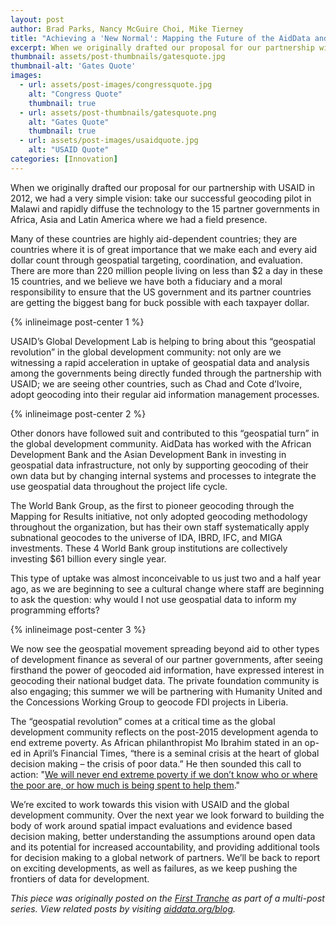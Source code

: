 ```yaml
---
layout: post
author: Brad Parks, Nancy McGuire Choi, Mike Tierney
title: "Achieving a 'New Normal': Mapping the Future of the AidData and U.S. Global Development Lab Partnership"
excerpt: When we originally drafted our proposal for our partnership with USAID in 2012, we had a very simple vision...
thumbnail: assets/post-thumbnails/gatesquote.jpg
thumbnail-alt: 'Gates Quote'
images:
  - url: assets/post-images/congressquote.jpg
    alt: "Congress Quote"
    thumbnail: true
  - url: assets/post-thumbnails/gatesquote.png
    alt: "Gates Quote"
    thumbnail: true
  - url: assets/post-images/usaidquote.jpg
    alt: "USAID Quote"
categories: [Innovation]
---
```


When we originally drafted our proposal for our partnership with USAID in 2012, we had a very simple vision: take our successful geocoding pilot in Malawi and rapidly diffuse the technology to the 15 partner governments in Africa, Asia and Latin America where we had a field presence.

Many of these countries are highly aid-dependent countries; they are countries where it is of great importance that we make each and every aid dollar count through geospatial targeting, coordination, and evaluation. There are more than 220 million people living on less than $2 a day in these 15 countries, and we believe we have both a fiduciary and a moral responsibility to ensure that the US government and its partner countries are getting the biggest bang for buck possible with each taxpayer dollar.  

{% inlineimage post-center 1 %}

USAID’s Global Development Lab is helping to bring about this “geospatial revolution” in the global development community: not only are we witnessing a rapid acceleration in uptake of geospatial data and analysis among the governments being directly funded through the partnership with USAID; we are seeing other countries, such as Chad and Cote d’Ivoire, adopt geocoding into their regular aid information management processes.

{% inlineimage post-center 2 %}

Other donors have followed suit and contributed to this “geospatial turn” in the global development community. AidData has worked with the African Development Bank and the Asian Development Bank in investing in geospatial data infrastructure, not only by supporting geocoding of their own data but by changing internal systems and processes to integrate the use geospatial data throughout the project life cycle.

The World Bank Group, as the first to pioneer geocoding through the Mapping for Results initiative, not only adopted geocoding methodology throughout the organization, but has their own staff systematically apply subnational geocodes to the universe of IDA, IBRD, IFC, and MIGA investments. These 4 World Bank group institutions are collectively investing $61 billion every single year.

This type of uptake was almost inconceivable to us just two and a half year ago, as we are beginning to see a cultural change where staff are beginning to ask the question: why would I not use geospatial data to inform my programming efforts?

{% inlineimage post-center 3 %}

We now see the geospatial movement spreading beyond aid to other types of development finance as several of our partner governments, after seeing firsthand the power of geocoded aid information, have expressed interest in geocoding their national budget data. The private foundation community is also engaging; this summer we will be partnering with Humanity United and the Concessions Working Group to geocode FDI projects in Liberia.

The “geospatial revolution” comes at a critical time as the global development community reflects on the post-2015 development agenda to end extreme poverty. As African philanthropist Mo Ibrahim stated in an op-ed in April’s Financial Times, “there is a seminal crisis at the heart of global decision making – the crisis of poor data.” He then sounded this call to action: "[We will never end extreme poverty if we don’t know who or where the poor are, or how much is being spent to help them](http://blogs.ft.com/beyond-brics/2015/04/16/the-extreme-poverty-of-data/)."

We’re excited to work towards this vision with USAID and the global development community. Over the next year we look forward to building the body of work around spatial impact evaluations and evidence based decision making, better understanding the assumptions around open data and its potential for increased accountability, and providing additional tools for decision making to a global network of partners. We’ll be back to report on exciting developments, as well as failures, as we keep pushing the frontiers of data for development.


*This piece was originally posted on the [First Tranche](http://aiddata.org/blog/achieving-a-new-normal-mapping-the-future-of-the-aiddata-and-us-global-development-lab-partnership) as part of a multi-post series. View related posts by visiting [aiddata.org/blog](www.aiddata.org/blog).*
